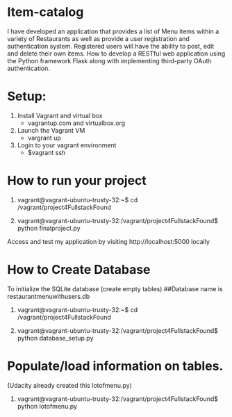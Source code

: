 # Item-catalog

   I have developed an application that provides a list of Menu items within a variety of Restaurants as well as provide a user registration and authentication system. Registered users will have the ability to post, edit and delete their own items.
How to develop a RESTful web application using the Python framework Flask along with implementing third-party OAuth authentication.

# Setup: 
   1. Install Vagrant and virtual box
      * vagrantup.com and virtualbox.org
   2. Launch the Vagrant VM 
      * vargrant up
   3. Login to your vagrant environment 
       * $vagrant ssh
 
# How to run your project
   1. vagrant@vagrant-ubuntu-trusty-32:~$ cd /vagrant/project4FullstackFound
   
   2. vagrant@vagrant-ubuntu-trusty-32:/vagrant/project4FullstackFound$ python finalproject.py

 Access and test my application by visiting http://localhost:5000 locally
   
# How to Create Database 

   To initialize the SQLite database (create empty tables)
   ##Database name is restaurantmenuwithusers.db
   
   1. vagrant@vagrant-ubuntu-trusty-32:~$ cd /vagrant/project4FullstackFound
   
   2. vagrant@vagrant-ubuntu-trusty-32:/vagrant/project4FullstackFound$ python database_setup.py
   
# Populate/load information on tables.
(Udacity already created this lotofmenu.py)
   
   1. vagrant@vagrant-ubuntu-trusty-32:/vagrant/project4FullstackFound$ python lotofmenu.py
      
      
